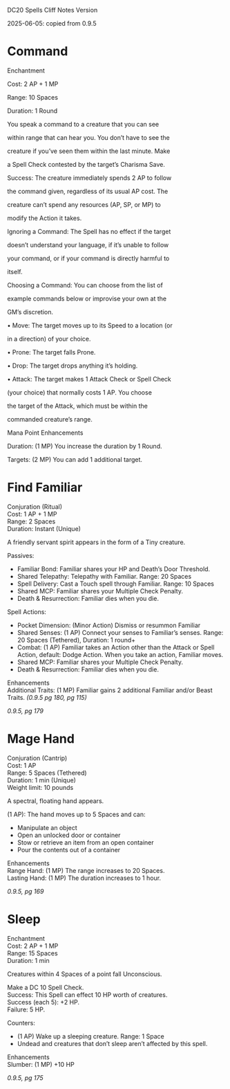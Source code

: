 DC20 Spells Cliff Notes Version

2025-06-05: copied from 0.9.5

# Command

Enchantment

Cost: 2 AP + 1 MP

Range: 10 Spaces

Duration: 1 Round

You speak a command to a creature that you can see

within range that can hear you. You don’t have to see the

creature if you’ve seen them within the last minute. Make

a Spell Check contested by the target’s Charisma Save.

Success: The creature immediately spends 2 AP to follow

the command given, regardless of its usual AP cost. The

creature can’t spend any resources (AP, SP, or MP) to

modify the Action it takes.

Ignoring a Command: The Spell has no effect if the target

doesn’t understand your language, if it’s unable to follow

your command, or if your command is directly harmful to

itself.

Choosing a Command: You can choose from the list of

example commands below or improvise your own at the

GM’s discretion.

• Move: The target moves up to its Speed to a location (or

in a direction) of your choice.

• Prone: The target falls Prone.

• Drop: The target drops anything it’s holding.

• Attack: The target makes 1 Attack Check or Spell Check

(your choice) that normally costs 1 AP. You choose

the target of the Attack, which must be within the

commanded creature’s range.

Mana Point Enhancements

Duration: (1 MP) You increase the duration by 1 Round.

Targets: (2 MP) You can add 1 additional target.

# Find Familiar

Conjuration (Ritual)  
Cost: 1 AP + 1 MP  
Range: 2 Spaces  
Duration: Instant (Unique)

A friendly servant spirit appears in the form of a Tiny creature.

Passives:

-   Familiar Bond: Familiar shares your HP and Death’s Door Threshold.
-   Shared Telepathy: Telepathy with Familiar. Range: 20 Spaces
-   Spell Delivery: Cast a Touch spell through Familiar. Range: 10 Spaces
-   Shared MCP: Familiar shares your Multiple Check Penalty.
-   Death & Resurrection: Familiar dies when you die.

Spell Actions:

-   Pocket Dimension: (Minor Action) Dismiss or resummon Familiar
-   Shared Senses: (1 AP) Connect your senses to Familiar’s senses. Range: 20 Spaces (Tethered), Duration: 1 round+
-   Combat: (1 AP) Familiar takes an Action other than the Attack or Spell Action, default: Dodge Action. When you take an action, Familiar moves.
-   Shared MCP: Familiar shares your Multiple Check Penalty.
-   Death & Resurrection: Familiar dies when you die.

Enhancements  
Additional Traits: (1 MP) Familiar gains 2 additional Familiar and/or Beast Traits. *(0.9.5 pg 180, pg 115)*

*0.9.5, pg 179*

# Mage Hand

Conjuration (Cantrip)  
Cost: 1 AP  
Range: 5 Spaces (Tethered)  
Duration: 1 min (Unique)  
Weight limit: 10 pounds

A spectral, floating hand appears.

(1 AP): The hand moves up to 5 Spaces and can:

-   Manipulate an object
-   Open an unlocked door or container
-   Stow or retrieve an item from an open container
-   Pour the contents out of a container

Enhancements  
Range Hand: (1 MP) The range increases to 20 Spaces.  
Lasting Hand: (1 MP) The duration increases to 1 hour.

*0.9.5, pg 169*

# Sleep

Enchantment  
Cost: 2 AP + 1 MP  
Range: 15 Spaces  
Duration: 1 min

Creatures within 4 Spaces of a point fall Unconscious.

Make a DC 10 Spell Check.  
Success: This Spell can effect 10 HP worth of creatures.  
Success (each 5): +2 HP.  
Failure: 5 HP.

Counters:

-   (1 AP) Wake up a sleeping creature. Range: 1 Space
-   Undead and creatures that don’t sleep aren’t affected by this spell.

Enhancements  
Slumber: (1 MP) +10 HP

*0.9.5, pg 175*
